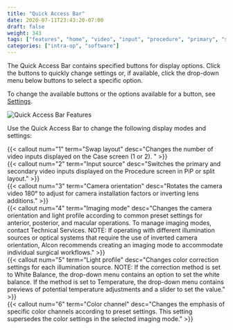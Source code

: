 ```yaml
---
title: "Quick Access Bar"
date: 2020-07-11T23:43:20-07:00
draft: false
weight: 343
tags: ["features", "home", "video", "input", "procedure", "primary", "secondary", "invert", "lens", "orientation", "position", "anterior", "posterior", "macular", "color", "channel", "UI", "interface"]
categories: ["intra-op", "software"]
---
```


The Quick Access Bar contains specified buttons for display options. Click the buttons to quickly change settings or, if available, click the drop-down menu below buttons to select a specific option.

To change the available buttons or the options available for a button, see [Settings](../../../operation/settings).

![Quick Access Bar Features](/images/sw_quick_access_bar.svg)

Use the Quick Access Bar to change the following display modes and settings:  

{{< callout num="1" term="Swap layout" desc="Changes the number of video inputs displayed on the Case screen (1 or 2). " >}}  
{{< callout num="2" term="Input source" desc="Switches the primary and secondary video inputs displayed on the Procedure screen in PiP or split layout." >}}  
{{< callout num="3" term="Camera orientation" desc="Rotates the camera video 180° to adjust for camera installation factors or inverting lens additions." >}}  
{{< callout num="4" term="Imaging mode" desc="Changes the camera orientation and light profile according to common preset settings for anterior, posterior, and macular operations. To manage imaging modes, contact Technical Services. NOTE: If operating with different illumination sources or optical systems that require the use of inverted camera orientation, Alcon recommends creating an imaging mode to accommodate individual surgical workflows." >}}  
{{< callout num="5" term="Light profile" desc="Changes color correction settings for each  illumination source. NOTE: If the correction method is set to White Balance, the drop-down menu contains an option to set the white balance. If the method is set to Temperature, the drop-down menu contains previews of potential temperature adjustments and a slider to set the value." >}}  
{{< callout num="6" term="Color channel" desc="Changes the emphasis of specific color channels according to preset settings. This setting supersedes the color settings in the selected imaging mode." >}}  
